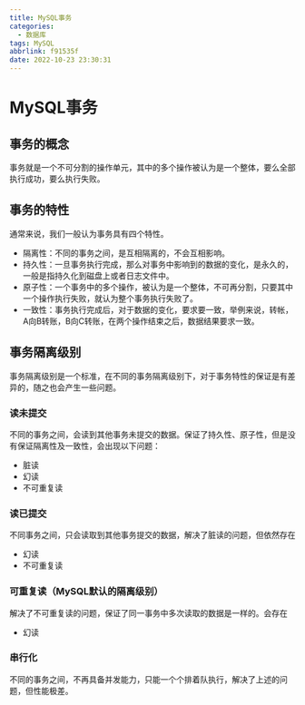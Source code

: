 ```yaml
---
title: MySQL事务
categories:
  - 数据库
tags: MySQL
abbrlink: f91535f
date: 2022-10-23 23:30:31
---
```




# MySQL事务

## 事务的概念

事务就是一个不可分割的操作单元，其中的多个操作被认为是一个整体，要么全部执行成功，要么执行失败。



## 事务的特性

通常来说，我们一般认为事务具有四个特性。

- 隔离性：不同的事务之间，是互相隔离的，不会互相影响。
- 持久性：一旦事务执行完成，那么对事务中影响到的数据的变化，是永久的，一般是指持久化到磁盘上或者日志文件中。
- 原子性：一个事务中的多个操作，被认为是一个整体，不可再分割，只要其中一个操作执行失败，就认为整个事务执行失败了。
- 一致性：事务执行完成后，对于数据的变化，要求要一致，举例来说，转帐，A向B转账，B向C转账，在两个操作结束之后，数据结果要求一致。



## 事务隔离级别

事务隔离级别是一个标准，在不同的事务隔离级别下，对于事务特性的保证是有差异的，随之也会产生一些问题。



### 读未提交

不同的事务之间，会读到其他事务未提交的数据。保证了持久性、原子性，但是没有保证隔离性及一致性，会出现以下问题：

- 脏读
- 幻读
- 不可重复读

### 读已提交

不同事务之间，只会读取到其他事务提交的数据，解决了脏读的问题，但依然存在

- 幻读
- 不可重复读

### 可重复读（MySQL默认的隔离级别）

解决了不可重复读的问题，保证了同一事务中多次读取的数据是一样的。会存在

- 幻读

### 串行化

不同的事务之间，不再具备并发能力，只能一个个排着队执行，解决了上述的问题，但性能极差。



